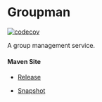 # Groupman

[![codecov](https://codecov.io/gh/bremersee/groupman/branch/develop/graph/badge.svg)](https://codecov.io/gh/bremersee/groupman)

A group management service.

#### Maven Site

- [Release](https://bremersee.github.io/groupman/index.html)

- [Snapshot](https://nexus.bremersee.org/repository/maven-sites/groupman/2.0.1-SNAPSHOT/index.html)

